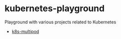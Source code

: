 # kubernetes-playground

Playground with various projects related to Kubernetes

* [k8s-multipod](k8s-multipod)
